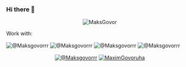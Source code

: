 ### Hi there 👋

<p align="center"><img src="https://github-readme-stats.vercel.app/api?username=MaksGovor&show_icons=true" alt="MaksGovor" /></p>

Work with:

<p><img align="center" src="https://img.shields.io/badge/JavaScript-323330?style=for-the-badge&logo=javascript&logoColor=F7DF1E" alt="@Maksgovorrr"/>
<img align="center" src="https://img.shields.io/badge/TypeScript-007ACC?style=for-the-badge&logo=typescript&logoColor=white" alt="@Maksgovorrr"/>
<img align="center" src="https://img.shields.io/badge/Python-14354C?style=for-the-badge&logo=python&logoColor=white" alt="@Maksgovorrr"/>
<img align="center" src="https://img.shields.io/badge/PostgreSQL-316192?style=for-the-badge&logo=postgresql&logoColor=white" alt="@Maksgovorrr"/></p>

<p align="center"><a href="https://t.me/Maksgovorrr" target="_blank" title="Telegram"><img align="center" src="https://img.shields.io/badge/Telegram-2CA5E0?style=for-the-badge&logo=telegram&logoColor=white&show_icons=true" alt="@Maksgovorrr"/></a>
<a href="https://twitter.com/MaximGovoruha" target="_blank" title="Twitter"><img align="center" src="https://img.shields.io/badge/Twitter-1DA1F2?style=for-the-badge&logo=twitter&logoColor=white" alt="MaximGovoruha"/></a> </p>

<!--
**MaksGovor/MaksGovor** is a ✨ _special_ ✨ repository because its `README.md` (this file) appears on your GitHub profile.

Here are some ideas to get you started:

- 🔭 I’m currently working on ...
- 🌱 I’m currently learning ...
- 👯 I’m looking to collaborate on ...
- 🤔 I’m looking for help with ...
- 💬 Ask me about ...
- 📫 How to reach me: ...
- 😄 Pronouns: ...
- ⚡ Fun fact: ...
-->
